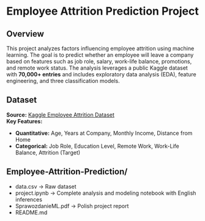 # Employee Attrition Prediction Project

## Overview
This project analyzes factors influencing employee attrition using machine learning. The goal is to predict whether an employee will leave a company based on features such as job role, salary, work-life balance, promotions, and remote work status. The analysis leverages a public Kaggle dataset with **70,000+ entries** and includes exploratory data analysis (EDA), feature engineering, and three classification models.

## Dataset
**Source:** [Kaggle Employee Attrition Dataset](https://www.kaggle.com/datasets/...)  
**Key Features:**  
- **Quantitative:** Age, Years at Company, Monthly Income, Distance from Home  
- **Categorical:** Job Role, Education Level, Remote Work, Work-Life Balance, Attrition (Target)  

## Employee-Attrition-Prediction/
- data.csv                 ->  Raw dataset
- project.ipynb            -> Complete analysis and modeling notebook with English inferences
- SprawozdanieML.pdf       -> Polish project report
- README.md

